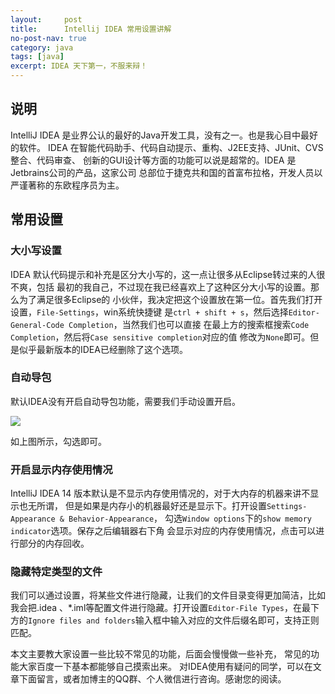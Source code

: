 ```yaml
---
layout:     post
title:      Intellij IDEA 常用设置讲解
no-post-nav: true
category: java
tags: [java]
excerpt: IDEA 天下第一，不服来辩！
---
```


## 说明
IntelliJ IDEA 是业界公认的最好的Java开发工具，没有之一。也是我心目中最好的软件。
IDEA 在智能代码助手、代码自动提示、重构、J2EE支持、JUnit、CVS整合、代码审查、
创新的GUI设计等方面的功能可以说是超常的。IDEA 是Jetbrains公司的产品，这家公司
总部位于捷克共和国的首富布拉格，开发人员以严谨著称的东欧程序员为主。

## 常用设置

### 大小写设置

IDEA 默认代码提示和补充是区分大小写的，这一点让很多从Eclipse转过来的人很不爽，包括
最初的我自己，不过现在我已经喜欢上了这种区分大小写的设置。那么为了满足很多Eclipse的
小伙伴，我决定把这个设置放在第一位。首先我们打开设置，`File-Settings`，win系统快捷键
是`ctrl + shift + s`，然后选择`Editor-General-Code Completion`，当然我们也可以直接
在最上方的搜索框搜索`Code Completion`，然后将`Case sensitive completion`对应的值
修改为`None`即可。但是似乎最新版本的IDEA已经删除了这个选项。

### 自动导包

默认IDEA没有开启自动导包功能，需要我们手动设置开启。

![](http://yuhangma.com/assets/images/2018/idea/idea-settings-01.png)

如上图所示，勾选即可。

### 开启显示内存使用情况

IntelliJ IDEA 14 版本默认是不显示内存使用情况的，对于大内存的机器来讲不显示也无所谓，
但是如果是内存小的机器最好还是显示下。打开设置`Settings-Appearance & Behavior-Appearance`，
勾选`Window options`下的`show memory indicator`选项。保存之后编辑器右下角
会显示对应的内存使用情况，点击可以进行部分的内存回收。

### 隐藏特定类型的文件

我们可以通过设置，将某些文件进行隐藏，让我们的文件目录变得更加简洁，比如我会把.idea
、*.iml等配置文件进行隐藏。打开设置`Editor-File Types`，在最下方的`Ignore files and
 folders`输入框中输入对应的文件后缀名即可，支持正则匹配。

本文主要教大家设置一些比较不常见的功能，后面会慢慢做一些补充，
常见的功能大家百度一下基本都能够自己摸索出来。
对IDEA使用有疑问的同学，可以在文章下面留言，或者加博主的QQ群、个人微信进行咨询。感谢您的阅读。

